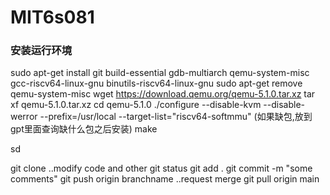 # MIT6s081
### 安装运行环境
 sudo apt-get install git build-essential gdb-multiarch qemu-system-misc gcc-riscv64-linux-gnu binutils-riscv64-linux-gnu 
 sudo apt-get remove qemu-system-misc
 wget https://download.qemu.org/qemu-5.1.0.tar.xz
 tar xf qemu-5.1.0.tar.xz
 cd qemu-5.1.0
 ./configure --disable-kvm --disable-werror --prefix=/usr/local --target-list="riscv64-softmmu"
 (如果缺包,放到gpt里面查询缺什么包之后安装)
 make

sd




git clone 
..modify code and other
git status
git add .
git commit -m "some comments"
git push origin branchname 
..request merge
git pull origin main
